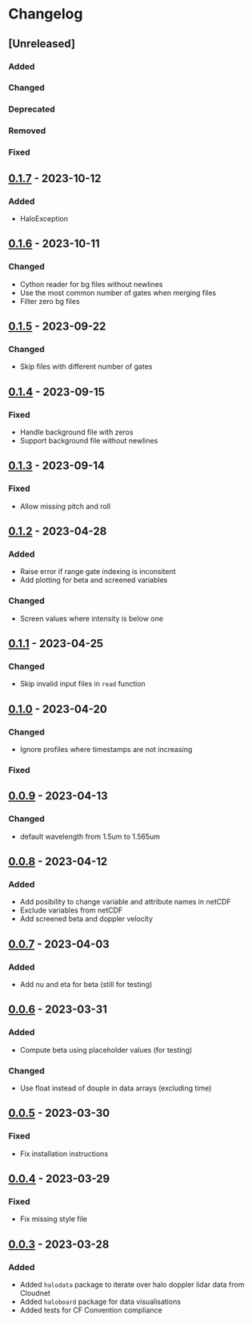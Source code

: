 # Changelog

## [Unreleased]

### Added

### Changed

### Deprecated

### Removed

### Fixed

## [0.1.7] - 2023-10-12

### Added
- HaloException

## [0.1.6] - 2023-10-11

### Changed
- Cython reader for bg files without newlines
- Use the most common number of gates when merging files
- Filter zero bg files

## [0.1.5] - 2023-09-22

### Changed
- Skip files with different number of gates

## [0.1.4] - 2023-09-15

### Fixed
- Handle background file with zeros
- Support background file without newlines

## [0.1.3] - 2023-09-14

### Fixed
- Allow missing pitch and roll

## [0.1.2] - 2023-04-28

### Added
- Raise error if range gate indexing is inconsitent
- Add plotting for beta and screened variables

### Changed
- Screen values where intensity is below one

## [0.1.1] - 2023-04-25

### Changed
- Skip invalid input files in `read` function

## [0.1.0] - 2023-04-20

### Changed
- Ignore profiles where timestamps are not increasing

### Fixed

## [0.0.9] - 2023-04-13

### Changed
- default wavelength from 1.5um to 1.565um

## [0.0.8] - 2023-04-12

### Added
- Add posibility to change variable and attribute names in netCDF
- Exclude variables from netCDF
- Add screened beta and doppler velocity

## [0.0.7] - 2023-04-03

### Added
- Add nu and eta for beta (still for testing)

## [0.0.6] - 2023-03-31

### Added
- Compute beta using placeholder values (for testing)

### Changed
- Use float instead of douple in data arrays (excluding time)

## [0.0.5] - 2023-03-30

### Fixed
- Fix installation instructions

## [0.0.4] - 2023-03-29

### Fixed
- Fix missing style file

## [0.0.3] - 2023-03-28

### Added
- Added `halodata` package to iterate over halo doppler lidar data from Cloudnet
- Added `haloboard` package for data visualisations
- Added tests for CF Convention compliance

[0.0.3]: https://github.com/actris-cloudnet/halo-reader/releases/tag/v0.0.3
[0.0.4]: https://github.com/actris-cloudnet/halo-reader/releases/tag/v0.0.4
[0.0.5]: https://github.com/actris-cloudnet/halo-reader/releases/tag/v0.0.5
[0.0.6]: https://github.com/actris-cloudnet/halo-reader/releases/tag/v0.0.6
[0.0.7]: https://github.com/actris-cloudnet/halo-reader/releases/tag/v0.0.7
[0.0.8]: https://github.com/actris-cloudnet/halo-reader/releases/tag/v0.0.8
[0.0.9]: https://github.com/actris-cloudnet/halo-reader/releases/tag/v0.0.9
[0.1.0]: https://github.com/actris-cloudnet/halo-reader/releases/tag/v0.1.0
[0.1.1]: https://github.com/actris-cloudnet/halo-reader/releases/tag/v0.1.1
[0.1.2]: https://github.com/actris-cloudnet/halo-reader/releases/tag/v0.1.2
[0.1.3]: https://github.com/actris-cloudnet/halo-reader/releases/tag/v0.1.3
[0.1.4]: https://github.com/actris-cloudnet/halo-reader/releases/tag/v0.1.4
[0.1.5]: https://github.com/actris-cloudnet/halo-reader/releases/tag/v0.1.5
[0.1.6]: https://github.com/actris-cloudnet/halo-reader/releases/tag/v0.1.6
[0.1.7]: https://github.com/actris-cloudnet/halo-reader/releases/tag/v0.1.7
